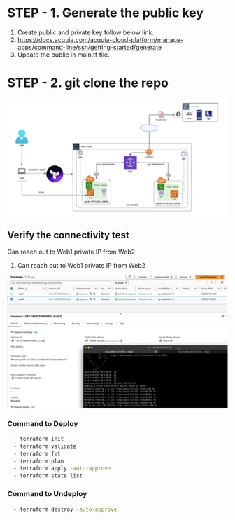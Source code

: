 # STEP - 1. Generate the public key


1. Create public and private key follow below link.
2. https://docs.acquia.com/acquia-cloud-platform/manage-apps/command-line/ssh/getting-started/generate
3. Update the public in main.tf file.  

# STEP - 2. git clone the repo

![header image](tgw.png)

## Verify the connectivity test

Can reach out to Web1 private IP from Web2
1. Can reach out to Web1 private IP from Web2

![header image](connectivitytest.png)


### Command to Deploy
```bash
  - terraform init
  - terraform validate
  - terraform fmt
  - terraform plan
  - terraform apply -auto-approve
  - terraform state list
```  
### Command to Undeploy  
```bash
  - terraform destroy -auto-approve
```  
